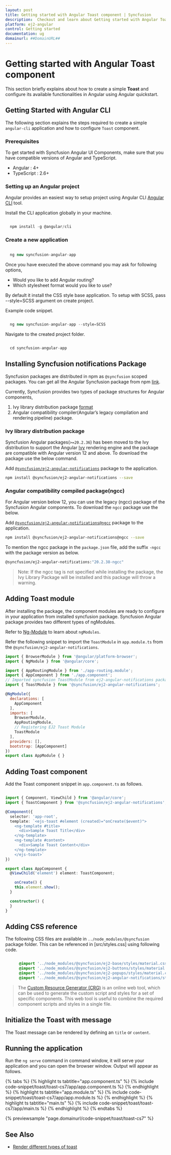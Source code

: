 ```yaml
---
layout: post
title: Getting started with Angular Toast component | Syncfusion
description:  Checkout and learn about Getting started with Angular Toast component of Syncfusion Essential JS 2 and more details.
platform: ej2-angular
control: Getting started 
documentation: ug
domainurl: ##DomainURL##
---
```


# Getting started with Angular Toast component

This section briefly explains about how to create a simple **Toast** and configure its available functionalities in Angular using Angular quickstart.

## Getting Started with Angular CLI

The following section explains the steps required to create a simple `angular-cli` application and how to configure `Toast` component.

### Prerequisites

To get started with Syncfusion Angular UI Components, make sure that you have compatible versions of Angular and TypeScript.

* Angular : 4+
* TypeScript : 2.6+

### Setting up an Angular project

Angular provides an easiest way to setup project using Angular CLI [Angular CLI](https://github.com/angular/angular-cli) tool.

Install the CLI application globally in your machine.

```javascript

  npm install -g @angular/cli

```

### Create a new application

```javascript

  ng new syncfusion-angular-app

```

Once you have executed the above command you may ask for following options,
* Would you like to add Angular routing?
* Which stylesheet format would you like to use?

By default it install the CSS style base application. To setup with SCSS, pass --style=SCSS argument on create project.

Example code snippet.

```javascript

  ng new syncfusion-angular-app --style=SCSS

```

Navigate to the created project folder.

```javascript

  cd syncfusion-angular-app

```

## Installing Syncfusion notifications Package

Syncfusion packages are distributed in npm as `@syncfusion` scoped packages. You can get all the Angular Syncfusion package from npm [link]( https://www.npmjs.com/search?q=%40syncfusion%2Fej2-angular- ).

Currently, Syncfusion provides two types of package structures for Angular components,
1. Ivy library distribution package [format](https://angular.io/guide/angular-package-format#angular-package-format)
2. Angular compatibility compiler(Angular’s legacy compilation and rendering pipeline) package.

### Ivy library distribution package

Syncfusion Angular packages(`>=20.2.36`) has been moved to the Ivy distribution to support the Angular [Ivy](https://docs.angular.lat/guide/ivy) rendering engine and the package are compatible with Angular version 12 and above. To download the package use the below command.

Add [`@syncfusion/ej2-angular-notifications`](https://www.npmjs.com/package/@syncfusion/ej2-angular-notifications/v/20.2.38) package to the application.

```bash
npm install @syncfusion/ej2-angular-notifications --save
```

### Angular compatibility compiled package(ngcc)

For Angular version below 12, you can use the legacy (ngcc) package of the Syncfusion Angular components. To download the `ngcc` package use the below.

Add [`@syncfusion/ej2-angular-notifications@ngcc`](https://www.npmjs.com/package/@syncfusion/ej2-angular-notifications/v/20.2.38-ngcc) package to the application.

```bash
npm install @syncfusion/ej2-angular-notifications@ngcc --save
```

To mention the ngcc package in the `package.json` file, add the suffix `-ngcc` with the package version as below.

```bash
@syncfusion/ej2-angular-notifications:"20.2.38-ngcc"
```

>Note: If the ngcc tag is not specified while installing the package, the Ivy Library Package will be installed and this package will throw a warning.

## Adding Toast module

After installing the package, the component modules are ready to configure in your application from installed syncfusion package. Syncfusion Angular package provides two different types of ngModules.

Refer to [Ng-Module](https://ej2.syncfusion.com/angular/documentation/common/ng-module/) to learn about `ngModules`.

Refer the following snippet to import the `ToastModule` in `app.module.ts` from the `@syncfusion/ej2-angular-notifications`.

```javascript
import { BrowserModule } from '@angular/platform-browser';
import { NgModule } from '@angular/core';

import { AppRoutingModule } from './app-routing.module';
import { AppComponent } from './app.component';
// Imported syncfusion ToastModule from ej2-angular-notifications package
import { ToastModule } from '@syncfusion/ej2-angular-notifications';

@NgModule({
  declarations: [
    AppComponent
  ],
  imports: [
    BrowserModule,
    AppRoutingModule,
    // Registering EJ2 Toast Module
    ToastModule
  ],
  providers: [],
  bootstrap: [AppComponent]
})
export class AppModule { }

```

## Adding Toast component

Add the Toast component snippet in `app.component.ts` as follows.

```typescript

import { Component, ViewChild } from '@angular/core';
import { ToastComponent } from '@syncfusion/ej2-angular-notifications';

@Component({
  selector: 'app-root',
  template: `<ejs-toast #element (created)="onCreate($event)">
    <ng-template #title>
      <div>Sample Toast Title</div>
    </ng-template>
    <ng-template #content>
      <div>Sample Toast Content</div>
    </ng-template>
    </ejs-toast>`
})

export class AppComponent {
  @ViewChild('element') element: ToastComponent;

    onCreate() {
    this.element.show();
  }

  constructor() {
  }
}

```

## Adding CSS reference

The following CSS files are available in `../node_modules/@syncfusion` package folder. This can be referenced in [src/styles.css] using following code.

```css

      @import '../node_modules/@syncfusion/ej2-base/styles/material.css';
      @import '../node_modules/@syncfusion/ej2-buttons/styles/material.css';
      @import '../node_modules/@syncfusion/ej2-popups/styles/material.css';
      @import '../node_modules/@syncfusion/ej2-angular-notifications/styles/material.css';


```

> The [Custom Resource Generator (CRG)](https://crg.syncfusion.com/) is an online web tool, which can be used to generate the custom script and styles for a set of specific components.
> This web tool is useful to combine the required component scripts and styles in a single file.

## Initialize the Toast with message

The Toast message can be rendered by defining an `title` or `content`.

## Running the application

Run the `ng serve` command in command window, it will serve your application and you can open the browser window. Output will appear as follows.

{% tabs %}
{% highlight ts tabtitle="app.component.ts" %}
{% include code-snippet/toast/toast-cs7/app/app.component.ts %}
{% endhighlight %}
{% highlight ts tabtitle="app.module.ts" %}
{% include code-snippet/toast/toast-cs7/app/app.module.ts %}
{% endhighlight %}
{% highlight ts tabtitle="main.ts" %}
{% include code-snippet/toast/toast-cs7/app/main.ts %}
{% endhighlight %}
{% endtabs %}
  
{% previewsample "page.domainurl/code-snippet/toast/toast-cs7" %}

## See Also

* [Render different types of toast](./how-to/show-different-types-of-toast/)
